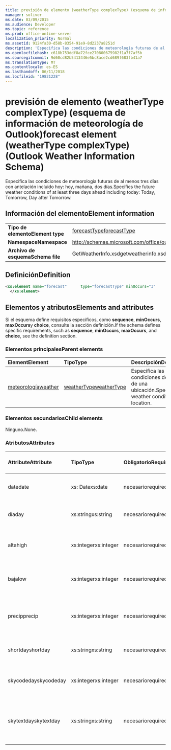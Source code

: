 ```yaml
---
title: previsión de elemento (weatherType complexType) (esquema de información de meteorología de Outlook)
manager: soliver
ms.date: 03/09/2015
ms.audience: Developer
ms.topic: reference
ms.prod: office-online-server
localization_priority: Normal
ms.assetid: 9124fa30-d58b-8354-91e9-8d2237a8251d
description: 'Especifica las condiciones de meteorología futuras de al menos tres días con antelación incluido hoy: hoy, mañana, dos días.'
ms.openlocfilehash: c618b753ddf8a72fce270800675982f1a7f7af5b
ms.sourcegitcommit: 9d60cd82b5413446e5bc8ace2cd689f683fb41a7
ms.translationtype: MT
ms.contentlocale: es-ES
ms.lasthandoff: 06/11/2018
ms.locfileid: "19821228"
---
```

# <a name="forecast-element-weathertype-complextype-outlook-weather-information-schema"></a><span data-ttu-id="edcba-103">previsión de elemento (weatherType complexType) (esquema de información de meteorología de Outlook)</span><span class="sxs-lookup"><span data-stu-id="edcba-103">forecast element (weatherType complexType) (Outlook Weather Information Schema)</span></span>

<span data-ttu-id="edcba-104">Especifica las condiciones de meteorología futuras de al menos tres días con antelación incluido hoy: hoy, mañana, dos días.</span><span class="sxs-lookup"><span data-stu-id="edcba-104">Specifies the future weather conditions of at least three days ahead including today: Today, Tomorrow, Day after Tomorrow.</span></span>
  
## <a name="element-information"></a><span data-ttu-id="edcba-105">Información del elemento</span><span class="sxs-lookup"><span data-stu-id="edcba-105">Element information</span></span>

|||
|:-----|:-----|
|<span data-ttu-id="edcba-106">**Tipo de elemento**</span><span class="sxs-lookup"><span data-stu-id="edcba-106">**Element type**</span></span> <br/> |[<span data-ttu-id="edcba-107">forecastType</span><span class="sxs-lookup"><span data-stu-id="edcba-107">forecastType</span></span>](forecasttype-complextype-outlook-weather-information-schema.md) <br/> |
|<span data-ttu-id="edcba-108">**Namespace**</span><span class="sxs-lookup"><span data-stu-id="edcba-108">**Namespace**</span></span> <br/> |http://schemas.microsoft.com/office/outlook/15/getweatherinfo.xsd  <br/> |
|<span data-ttu-id="edcba-109">**Archivo de esquema**</span><span class="sxs-lookup"><span data-stu-id="edcba-109">**Schema file**</span></span> <br/> |<span data-ttu-id="edcba-110">GetWeatherInfo.xsd</span><span class="sxs-lookup"><span data-stu-id="edcba-110">getweatherinfo.xsd</span></span>  <br/> |
   
## <a name="definition"></a><span data-ttu-id="edcba-111">Definición</span><span class="sxs-lookup"><span data-stu-id="edcba-111">Definition</span></span>

```XML
<xs:element name="forecast"      type="forecastType" minOccurs="3"     maxOccurs="unbounded"    >
  </xs:element>  

```

## <a name="elements-and-attributes"></a><span data-ttu-id="edcba-112">Elementos y atributos</span><span class="sxs-lookup"><span data-stu-id="edcba-112">Elements and attributes</span></span>

<span data-ttu-id="edcba-113">Si el esquema define requisitos específicos, como **sequence**, **minOccurs**, **maxOccurs**y **choice**, consulte la sección definición.</span><span class="sxs-lookup"><span data-stu-id="edcba-113">If the schema defines specific requirements, such as **sequence**, **minOccurs**, **maxOccurs**, and **choice**, see the definition section.</span></span> 
  
### <a name="parent-elements"></a><span data-ttu-id="edcba-114">Elementos principales</span><span class="sxs-lookup"><span data-stu-id="edcba-114">Parent elements</span></span>

|<span data-ttu-id="edcba-115">**Element**</span><span class="sxs-lookup"><span data-stu-id="edcba-115">**Element**</span></span>|<span data-ttu-id="edcba-116">**Tipo**</span><span class="sxs-lookup"><span data-stu-id="edcba-116">**Type**</span></span>|<span data-ttu-id="edcba-117">**Descripción**</span><span class="sxs-lookup"><span data-stu-id="edcba-117">**Description**</span></span>|
|:-----|:-----|:-----|
|[<span data-ttu-id="edcba-118">meteorología</span><span class="sxs-lookup"><span data-stu-id="edcba-118">weather</span></span>](weather-element-weatherdata-elementoutlook-weather-information-schema.md) <br/> |[<span data-ttu-id="edcba-119">weatherType</span><span class="sxs-lookup"><span data-stu-id="edcba-119">weatherType</span></span>](weathertype-complextype-outlook-weather-information-schema.md) <br/> |<span data-ttu-id="edcba-120">Especifica las condiciones del tiempo de una ubicación.</span><span class="sxs-lookup"><span data-stu-id="edcba-120">Specifies the weather conditions of a location.</span></span>  <br/> |
   
### <a name="child-elements"></a><span data-ttu-id="edcba-121">Elementos secundarios</span><span class="sxs-lookup"><span data-stu-id="edcba-121">Child elements</span></span>

<span data-ttu-id="edcba-122">Ninguno.</span><span class="sxs-lookup"><span data-stu-id="edcba-122">None.</span></span>
  
### <a name="attributes"></a><span data-ttu-id="edcba-123">Atributos</span><span class="sxs-lookup"><span data-stu-id="edcba-123">Attributes</span></span>

|<span data-ttu-id="edcba-124">**Attribute**</span><span class="sxs-lookup"><span data-stu-id="edcba-124">**Attribute**</span></span>|<span data-ttu-id="edcba-125">**Tipo**</span><span class="sxs-lookup"><span data-stu-id="edcba-125">**Type**</span></span>|<span data-ttu-id="edcba-126">**Obligatorio**</span><span class="sxs-lookup"><span data-stu-id="edcba-126">**Required**</span></span>|<span data-ttu-id="edcba-127">**Descripción**</span><span class="sxs-lookup"><span data-stu-id="edcba-127">**Description**</span></span>|<span data-ttu-id="edcba-128">**Valores posibles**</span><span class="sxs-lookup"><span data-stu-id="edcba-128">**Possible values**</span></span>|
|:-----|:-----|:-----|:-----|:-----|
|<span data-ttu-id="edcba-129">date</span><span class="sxs-lookup"><span data-stu-id="edcba-129">date</span></span>  <br/> |<span data-ttu-id="edcba-130">xs: Date</span><span class="sxs-lookup"><span data-stu-id="edcba-130">xs:date</span></span>  <br/> |<span data-ttu-id="edcba-131">necesario</span><span class="sxs-lookup"><span data-stu-id="edcba-131">required</span></span>  <br/> |<span data-ttu-id="edcba-132">Especifica la fecha de la previsión.</span><span class="sxs-lookup"><span data-stu-id="edcba-132">Specifies the date for the forecast.</span></span>  <br/> |<span data-ttu-id="edcba-133">Un valor de tipo de xs: Date</span><span class="sxs-lookup"><span data-stu-id="edcba-133">A value of the type xs:date</span></span>  <br/> |
|<span data-ttu-id="edcba-134">día</span><span class="sxs-lookup"><span data-stu-id="edcba-134">day</span></span>  <br/> |<span data-ttu-id="edcba-135">xs:string</span><span class="sxs-lookup"><span data-stu-id="edcba-135">xs:string</span></span>  <br/> |<span data-ttu-id="edcba-136">necesario</span><span class="sxs-lookup"><span data-stu-id="edcba-136">required</span></span>  <br/> |<span data-ttu-id="edcba-137">Especifica un día para la previsión.</span><span class="sxs-lookup"><span data-stu-id="edcba-137">Specifies a day for the forecast.</span></span>  <br/> |<span data-ttu-id="edcba-138">Un valor del tipo xs: String</span><span class="sxs-lookup"><span data-stu-id="edcba-138">A value of the type xs:string</span></span>  <br/> |
|<span data-ttu-id="edcba-139">alta</span><span class="sxs-lookup"><span data-stu-id="edcba-139">high</span></span>  <br/> |<span data-ttu-id="edcba-140">xs:integer</span><span class="sxs-lookup"><span data-stu-id="edcba-140">xs:integer</span></span>  <br/> |<span data-ttu-id="edcba-141">necesario</span><span class="sxs-lookup"><span data-stu-id="edcba-141">required</span></span>  <br/> |<span data-ttu-id="edcba-142">Especifica la temperatura máxima prevista.</span><span class="sxs-lookup"><span data-stu-id="edcba-142">Specifies the forecasted highest temperature.</span></span>  <br/> |<span data-ttu-id="edcba-143">Un valor del tipo xs: Integer</span><span class="sxs-lookup"><span data-stu-id="edcba-143">A value of the type xs:integer</span></span>  <br/> |
|<span data-ttu-id="edcba-144">baja</span><span class="sxs-lookup"><span data-stu-id="edcba-144">low</span></span>  <br/> |<span data-ttu-id="edcba-145">xs:integer</span><span class="sxs-lookup"><span data-stu-id="edcba-145">xs:integer</span></span>  <br/> |<span data-ttu-id="edcba-146">necesario</span><span class="sxs-lookup"><span data-stu-id="edcba-146">required</span></span>  <br/> |<span data-ttu-id="edcba-147">Especifica la temperatura más baja prevista.</span><span class="sxs-lookup"><span data-stu-id="edcba-147">Specifies the forecasted lowest temperature.</span></span>  <br/> |<span data-ttu-id="edcba-148">Un valor del tipo xs: Integer</span><span class="sxs-lookup"><span data-stu-id="edcba-148">A value of the type xs:integer</span></span>  <br/> |
|<span data-ttu-id="edcba-149">precip</span><span class="sxs-lookup"><span data-stu-id="edcba-149">precip</span></span>  <br/> |<span data-ttu-id="edcba-150">xs:integer</span><span class="sxs-lookup"><span data-stu-id="edcba-150">xs:integer</span></span>  <br/> |<span data-ttu-id="edcba-151">necesario</span><span class="sxs-lookup"><span data-stu-id="edcba-151">required</span></span>  <br/> |<span data-ttu-id="edcba-152">Especifica la posibilidad de porcentaje de precipitación.</span><span class="sxs-lookup"><span data-stu-id="edcba-152">Specifies the percentage possibility of precipitation.</span></span>  <br/> |<span data-ttu-id="edcba-153">Un valor del tipo xs: Integer</span><span class="sxs-lookup"><span data-stu-id="edcba-153">A value of the type xs:integer</span></span>  <br/> |
|<span data-ttu-id="edcba-154">shortday</span><span class="sxs-lookup"><span data-stu-id="edcba-154">shortday</span></span>  <br/> |<span data-ttu-id="edcba-155">xs:string</span><span class="sxs-lookup"><span data-stu-id="edcba-155">xs:string</span></span>  <br/> |<span data-ttu-id="edcba-156">necesario</span><span class="sxs-lookup"><span data-stu-id="edcba-156">required</span></span>  <br/> |<span data-ttu-id="edcba-157">Especifica un día de forma abreviada.</span><span class="sxs-lookup"><span data-stu-id="edcba-157">Specifies a day in abbreviated form.</span></span>  <br/> |<span data-ttu-id="edcba-158">Un valor del tipo xs: String</span><span class="sxs-lookup"><span data-stu-id="edcba-158">A value of the type xs:string</span></span>  <br/> |
|<span data-ttu-id="edcba-159">skycodeday</span><span class="sxs-lookup"><span data-stu-id="edcba-159">skycodeday</span></span>  <br/> |<span data-ttu-id="edcba-160">xs:integer</span><span class="sxs-lookup"><span data-stu-id="edcba-160">xs:integer</span></span>  <br/> |<span data-ttu-id="edcba-161">necesario</span><span class="sxs-lookup"><span data-stu-id="edcba-161">required</span></span>  <br/> |<span data-ttu-id="edcba-162">Especifica un código de las condiciones previstas.</span><span class="sxs-lookup"><span data-stu-id="edcba-162">Specifies a code for the forecasted conditions.</span></span>  <br/> |<span data-ttu-id="edcba-163">Un valor del tipo xs: Integer</span><span class="sxs-lookup"><span data-stu-id="edcba-163">A value of the type xs:integer</span></span>  <br/> |
|<span data-ttu-id="edcba-164">skytextday</span><span class="sxs-lookup"><span data-stu-id="edcba-164">skytextday</span></span>  <br/> |<span data-ttu-id="edcba-165">xs:string</span><span class="sxs-lookup"><span data-stu-id="edcba-165">xs:string</span></span>  <br/> |<span data-ttu-id="edcba-166">necesario</span><span class="sxs-lookup"><span data-stu-id="edcba-166">required</span></span>  <br/> |<span data-ttu-id="edcba-167">Especifica una o dos palabras que describen las condiciones previstas.</span><span class="sxs-lookup"><span data-stu-id="edcba-167">Specifies one to two words that describe the forecasted conditions.</span></span>  <br/> |<span data-ttu-id="edcba-168">Un valor del tipo xs: String</span><span class="sxs-lookup"><span data-stu-id="edcba-168">A value of the type xs:string</span></span>  <br/> |
   

